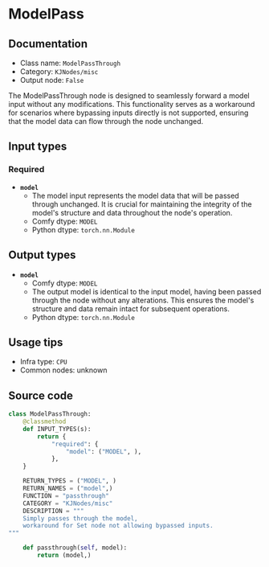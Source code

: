 # ModelPass
## Documentation
- Class name: `ModelPassThrough`
- Category: `KJNodes/misc`
- Output node: `False`

The ModelPassThrough node is designed to seamlessly forward a model input without any modifications. This functionality serves as a workaround for scenarios where bypassing inputs directly is not supported, ensuring that the model data can flow through the node unchanged.
## Input types
### Required
- **`model`**
    - The model input represents the model data that will be passed through unchanged. It is crucial for maintaining the integrity of the model's structure and data throughout the node's operation.
    - Comfy dtype: `MODEL`
    - Python dtype: `torch.nn.Module`
## Output types
- **`model`**
    - Comfy dtype: `MODEL`
    - The output model is identical to the input model, having been passed through the node without any alterations. This ensures the model's structure and data remain intact for subsequent operations.
    - Python dtype: `torch.nn.Module`
## Usage tips
- Infra type: `CPU`
- Common nodes: unknown


## Source code
```python
class ModelPassThrough:
    @classmethod
    def INPUT_TYPES(s):
        return {
            "required": {
                "model": ("MODEL", ),
            }, 
    }

    RETURN_TYPES = ("MODEL", )
    RETURN_NAMES = ("model",)
    FUNCTION = "passthrough"
    CATEGORY = "KJNodes/misc"
    DESCRIPTION = """
    Simply passes through the model,
    workaround for Set node not allowing bypassed inputs.
"""

    def passthrough(self, model):
        return (model,)

```
